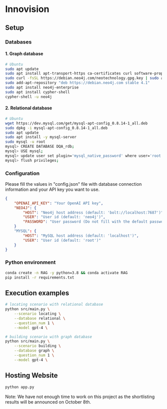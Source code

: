 # Innovision
## Setup 

### Databases
#### 1. Graph database
```bash
# Ubuntu
sudo apt update
sudo apt install apt-transport-https ca-certificates curl software-properties-common
sudo curl -fsSL https://debian.neo4j.com/neotechnology.gpg.key | sudo apt-key add -
sudo add-apt-repository "deb https://debian.neo4j.com stable 4.1"
sudo apt install neo4j-enterprise
sudo apt install cypher-shell
cypher-shell -u neo4j
```
#### 2. Relational database
```bash
# Ubuntu
wget https://dev.mysql.com/get/mysql-apt-config_0.8.14-1_all.deb
sudo dpkg -i mysql-apt-config_0.8.14-1_all.deb
sudo apt update
sudo apt install -y mysql-server
sudo mysql -u root
mysql> CREATE DATABASE DQA_rdb;
mysql> USE mysql;
mysql> update user set plugin='mysql_native_password' where user='root';
mysql> flush privileges;
```

### Configuration
Please fill the values in "config.json" file with database connection information and your API key you want to use.

```json
{
    "OPENAI_API_KEY": "Your OpenAI API key", 
    "NEO4J": {
        "HOST": "Neo4j host address (default: 'bolt://localhost:7687')", 
        "USER": "User id (default: 'neo4j')",
        "PASSWORD": "User password (Do not fill with the default password 'neo4j')"
    }
    "MYSQL": {
        "HOST": "MySQL host address (default: 'localhost')",
        "USER": "User id (default: 'root')"
    }
}
```

### Python environment
```bash
conda create -n RAG -y python=3.8 && conda activate RAG
pip install -r requirements.txt
```

## Execution examples
  ```bash
  # locating scenario with relational database
  python src/main.py \
      --scenario locating \
      --database relational \
      --question_num 1 \
      --model gpt-4 \
  
  # building scenario with graph database
  python src/main.py \
      --scenario building \
      --database graph \
      --question_num 1 \
      --model gpt-4 \
  ```

## Hosting Website
  ```bash
  python app.py
  ```


Note: We have not enough time to work on this project as the shortlisting results will be announced on October 8th.
